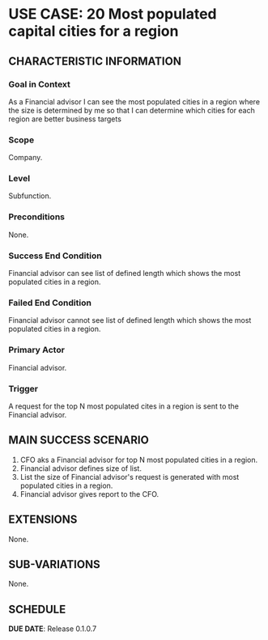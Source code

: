# USE CASE: 20 Most populated capital cities for a region

## CHARACTERISTIC INFORMATION

### Goal in Context

As a Financial advisor I can see the most populated cities in a region where the size is determined by me so that I can determine which cities for each region are better business targets

### Scope

Company.

### Level

Subfunction.

### Preconditions

None.

### Success End Condition

Financial advisor can see list of defined length which shows the most populated cities in a region.

### Failed End Condition

Financial advisor cannot see list of defined length which shows the most populated cities in a region.

### Primary Actor

Financial advisor.

### Trigger

A request for the top N most populated cites in a region is sent to the Financial advisor.

## MAIN SUCCESS SCENARIO

1. CFO aks a Financial advisor for top N most populated cities in a region.
2. Financial advisor defines size of list.
3. List the size of Financial advisor's request is generated with most populated cities in a region.
4. Financial advisor gives report to the CFO.

## EXTENSIONS

None.

## SUB-VARIATIONS

None.

## SCHEDULE

**DUE DATE**: Release 0.1.0.7
